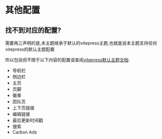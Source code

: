 # 其他配置

## 找不到对应的配置?

需要再三声明的是,本主题继承于默认的vitepress主题,也就是说本主题支持任何vitepress的默认主题配置

所以包括但不限于以下内容的配置请查阅[vitepress默认主题文档](https://vitepress.dev/zh/reference/default-theme-config):  

- 导航栏
- 侧边栏
- 主页
- 页脚
- 徽章
- 团队页
- 上下页链接
- 编辑链接
- 最后更新时间戳
- 搜索
- Carbon Ads